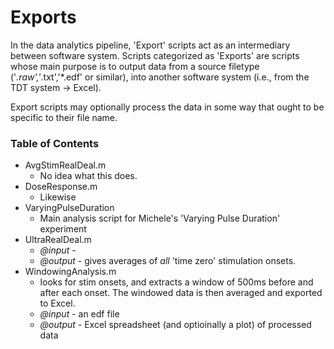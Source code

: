 Exports
======================

In the data analytics pipeline, 'Export' scripts act as an intermediary between software system.  Scripts categorized as 'Exports' are scripts whose main purpose is to output data from a source filetype ('*.raw','*.txt','*.edf' or similar), into another software system (i.e., from the TDT system -> Excel).  

Export scripts may optionally process the data in some way that ought to be specific to their file name.

### Table of Contents
- AvgStimRealDeal.m
	- No idea what this does.
- DoseResponse.m
	- Likewise
- VaryingPulseDuration
	- Main analysis script for Michele's 'Varying Pulse Duration' experiment
- UltraRealDeal.m
	- *@input* - 
	- *@output* - gives averages of *all* 'time zero' stimulation onsets.
- WindowingAnalysis.m
	- looks for stim onsets, and extracts a window of 500ms before and after each onset. The windowed data is then averaged and exported to Excel.
	- *@input* - an edf file
	- *@output* - Excel spreadsheet (and optioinally a plot) of processed data
